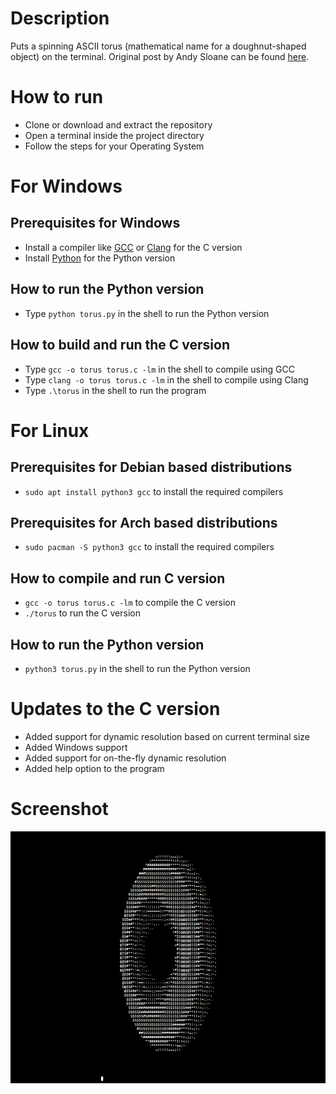 # Description

Puts a spinning ASCII torus (mathematical name for a doughnut-shaped object) on the terminal. Original post by Andy Sloane can be found [here](https://www.a1k0n.net/2011/07/20/donut-math.html).

# How to run

* Clone or download and extract the repository
* Open a terminal inside the project directory
* Follow the steps for your Operating System

# For Windows

## Prerequisites for Windows

* Install a compiler like [GCC](https://gcc.gnu.org/) or [Clang](https://clang.llvm.org/) for the C version
* Install [Python](https://www.python.org/) for the Python version

## How to run the Python version

* Type `python torus.py` in the shell to run the Python version

## How to build and run the C version

* Type `gcc -o torus torus.c -lm` in the shell to compile using GCC
* Type `clang -o torus torus.c -lm` in the shell to compile using Clang
* Type `.\torus` in the shell to run the program

# For Linux

## Prerequisites for Debian based distributions

* `sudo apt install python3 gcc` to install the required compilers

## Prerequisites for Arch based distributions

* `sudo pacman -S python3 gcc` to install the required compilers

## How to compile and run C version

* `gcc -o torus torus.c -lm` to compile the C version
* `./torus` to run the C version

## How to run the Python version

* `python3 torus.py` in the shell to run the Python version

# Updates  to the C version

* Added support for dynamic resolution based on current terminal size
* Added Windows support
* Added support for on-the-fly dynamic resolution
* Added help option to the program

# Screenshot

![Screenshot](https://github.com/arkorty/Spinning-ASCII-Torus/blob/main/blob/screenshot.png)
